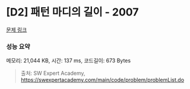 # [D2] 패턴 마디의 길이 - 2007 

[문제 링크](https://swexpertacademy.com/main/code/problem/problemDetail.do?contestProbId=AV5P1kNKAl8DFAUq) 

### 성능 요약

메모리: 21,044 KB, 시간: 137 ms, 코드길이: 673 Bytes



> 출처: SW Expert Academy, https://swexpertacademy.com/main/code/problem/problemList.do